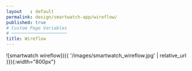 ```yaml
---
layout   : default
permalink: design/smartwatch-app/wireflow/
published: true
# Custom Page Variables
# ─────────────────────
title: Wireflow
---
```


![smartwatch wireflow]({{ '/images/smartwatch_wireflow.jpg' | relative_url }}){:width="800px"}
